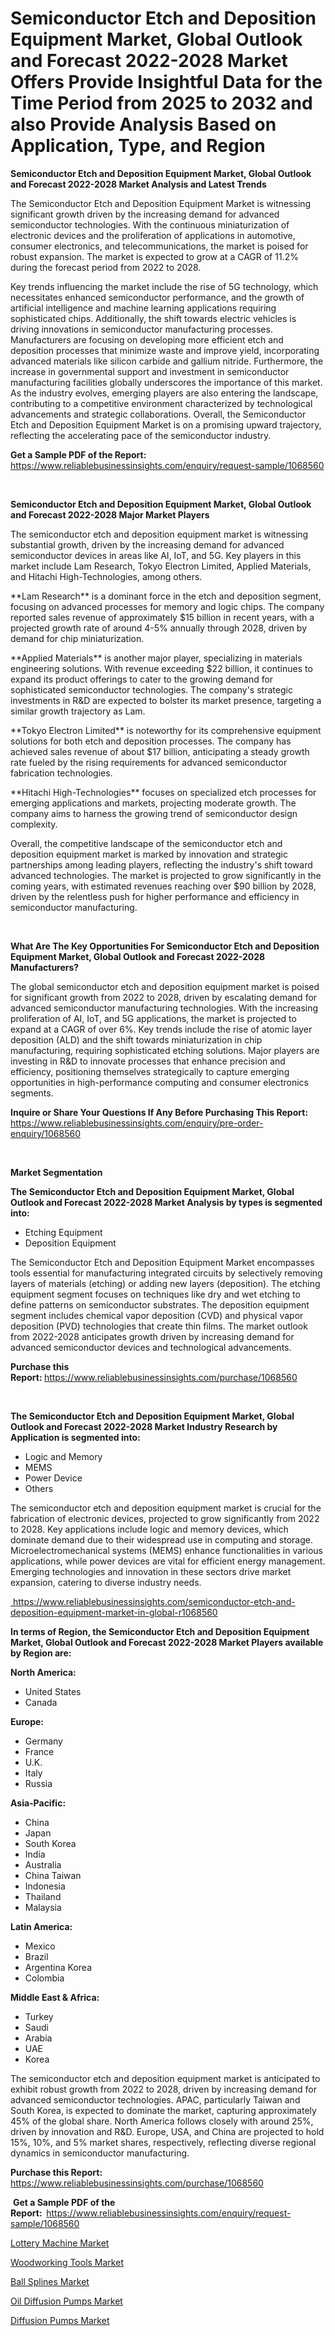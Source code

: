 <p><h1>Semiconductor Etch and Deposition Equipment Market, Global Outlook and Forecast 2022-2028 Market Offers Provide Insightful Data for the Time Period from 2025 to 2032 and also Provide Analysis Based on Application, Type, and Region</h1></p><p><strong>Semiconductor Etch and Deposition Equipment Market, Global Outlook and Forecast 2022-2028 Market Analysis and Latest Trends</strong></p>
<p><p>The Semiconductor Etch and Deposition Equipment Market is witnessing significant growth driven by the increasing demand for advanced semiconductor technologies. With the continuous miniaturization of electronic devices and the proliferation of applications in automotive, consumer electronics, and telecommunications, the market is poised for robust expansion. The market is expected to grow at a CAGR of 11.2% during the forecast period from 2022 to 2028. </p><p>Key trends influencing the market include the rise of 5G technology, which necessitates enhanced semiconductor performance, and the growth of artificial intelligence and machine learning applications requiring sophisticated chips. Additionally, the shift towards electric vehicles is driving innovations in semiconductor manufacturing processes. Manufacturers are focusing on developing more efficient etch and deposition processes that minimize waste and improve yield, incorporating advanced materials like silicon carbide and gallium nitride. Furthermore, the increase in governmental support and investment in semiconductor manufacturing facilities globally underscores the importance of this market. As the industry evolves, emerging players are also entering the landscape, contributing to a competitive environment characterized by technological advancements and strategic collaborations. Overall, the Semiconductor Etch and Deposition Equipment Market is on a promising upward trajectory, reflecting the accelerating pace of the semiconductor industry.</p></p>
<p><strong>Get a Sample PDF of the Report:&nbsp;</strong> <a href="https://www.reliablebusinessinsights.com/enquiry/request-sample/1068560?utm_campaign=2794&utm_medium=2&utm_source=Github&utm_content=ia&utm_term=21032025&utm_id=semiconductor-etch-and-deposition-equipment-market-global-outlook-and-forecast-2022-2028">https://www.reliablebusinessinsights.com/enquiry/request-sample/1068560</a></p>
<p>&nbsp;</p>
<p><strong>Semiconductor Etch and Deposition Equipment Market, Global Outlook and Forecast 2022-2028 Major Market Players</strong></p>
<p><p>The semiconductor etch and deposition equipment market is witnessing substantial growth, driven by the increasing demand for advanced semiconductor devices in areas like AI, IoT, and 5G. Key players in this market include Lam Research, Tokyo Electron Limited, Applied Materials, and Hitachi High-Technologies, among others.</p><p>**Lam Research** is a dominant force in the etch and deposition segment, focusing on advanced processes for memory and logic chips. The company reported sales revenue of approximately $15 billion in recent years, with a projected growth rate of around 4-5% annually through 2028, driven by demand for chip miniaturization.</p><p>**Applied Materials** is another major player, specializing in materials engineering solutions. With revenue exceeding $22 billion, it continues to expand its product offerings to cater to the growing demand for sophisticated semiconductor technologies. The company's strategic investments in R&D are expected to bolster its market presence, targeting a similar growth trajectory as Lam.</p><p>**Tokyo Electron Limited** is noteworthy for its comprehensive equipment solutions for both etch and deposition processes. The company has achieved sales revenue of about $17 billion, anticipating a steady growth rate fueled by the rising requirements for advanced semiconductor fabrication technologies.</p><p>**Hitachi High-Technologies** focuses on specialized etch processes for emerging applications and markets, projecting moderate growth. The company aims to harness the growing trend of semiconductor design complexity.</p><p>Overall, the competitive landscape of the semiconductor etch and deposition equipment market is marked by innovation and strategic partnerships among leading players, reflecting the industry's shift toward advanced technologies. The market is projected to grow significantly in the coming years, with estimated revenues reaching over $90 billion by 2028, driven by the relentless push for higher performance and efficiency in semiconductor manufacturing.</p></p>
<p>&nbsp;</p>
<p><strong>What Are The Key Opportunities For Semiconductor Etch and Deposition Equipment Market, Global Outlook and Forecast 2022-2028 Manufacturers?</strong></p>
<p><p>The global semiconductor etch and deposition equipment market is poised for significant growth from 2022 to 2028, driven by escalating demand for advanced semiconductor manufacturing technologies. With the increasing proliferation of AI, IoT, and 5G applications, the market is projected to expand at a CAGR of over 6%. Key trends include the rise of atomic layer deposition (ALD) and the shift towards miniaturization in chip manufacturing, requiring sophisticated etching solutions. Major players are investing in R&D to innovate processes that enhance precision and efficiency, positioning themselves strategically to capture emerging opportunities in high-performance computing and consumer electronics segments.</p></p>
<p><strong>Inquire or Share Your Questions If Any Before Purchasing This Report:</strong> <a href="https://www.reliablebusinessinsights.com/enquiry/pre-order-enquiry/1068560?utm_campaign=2794&utm_medium=2&utm_source=Github&utm_content=ia&utm_term=21032025&utm_id=semiconductor-etch-and-deposition-equipment-market-global-outlook-and-forecast-2022-2028">https://www.reliablebusinessinsights.com/enquiry/pre-order-enquiry/1068560</a></p>
<p>&nbsp;</p>
<p><strong>Market Segmentation</strong></p>
<p><strong>The Semiconductor Etch and Deposition Equipment Market, Global Outlook and Forecast 2022-2028 Market Analysis by types is segmented into:</strong></p>
<p><ul><li>Etching Equipment</li><li>Deposition Equipment</li></ul></p>
<p><p>The Semiconductor Etch and Deposition Equipment Market encompasses tools essential for manufacturing integrated circuits by selectively removing layers of materials (etching) or adding new layers (deposition). The etching equipment segment focuses on techniques like dry and wet etching to define patterns on semiconductor substrates. The deposition equipment segment includes chemical vapor deposition (CVD) and physical vapor deposition (PVD) technologies that create thin films. The market outlook from 2022-2028 anticipates growth driven by increasing demand for advanced semiconductor devices and technological advancements.</p></p>
<p><strong>Purchase this Report:&nbsp;</strong><a href="https://www.reliablebusinessinsights.com/purchase/1068560?utm_campaign=2794&utm_medium=2&utm_source=Github&utm_content=ia&utm_term=21032025&utm_id=semiconductor-etch-and-deposition-equipment-market-global-outlook-and-forecast-2022-2028">https://www.reliablebusinessinsights.com/purchase/1068560</a></p>
<p>&nbsp;</p>
<p><strong>The Semiconductor Etch and Deposition Equipment Market, Global Outlook and Forecast 2022-2028 Market Industry Research by Application is segmented into:</strong></p>
<p><ul><li>Logic and Memory</li><li>MEMS</li><li>Power Device</li><li>Others</li></ul></p>
<p><p>The semiconductor etch and deposition equipment market is crucial for the fabrication of electronic devices, projected to grow significantly from 2022 to 2028. Key applications include logic and memory devices, which dominate demand due to their widespread use in computing and storage. Microelectromechanical systems (MEMS) enhance functionalities in various applications, while power devices are vital for efficient energy management. Emerging technologies and innovation in these sectors drive market expansion, catering to diverse industry needs.</p></p>
<p><a href="https://www.reliablebusinessinsights.com/semiconductor-etch-and-deposition-equipment-market-in-global-r1068560?utm_campaign=2794&utm_medium=2&utm_source=Github&utm_content=ia&utm_term=21032025&utm_id=semiconductor-etch-and-deposition-equipment-market-global-outlook-and-forecast-2022-2028">&nbsp;https://www.reliablebusinessinsights.com/semiconductor-etch-and-deposition-equipment-market-in-global-r1068560</a></p>
<p><strong>In terms of Region, the Semiconductor Etch and Deposition Equipment Market, Global Outlook and Forecast 2022-2028 Market Players available by Region are:</strong></p>
<p>
    <p> <strong> North America: </strong>
        <ul>
            <li>United States</li>
            <li>Canada</li>
        </ul>
        </p> 
    <p> <strong> Europe: </strong>
        <ul>
            <li>Germany</li>
            <li>France</li>
            <li>U.K.</li>
            <li>Italy</li>
            <li>Russia</li>
        </ul>
        </p> 
    <p> <strong> Asia-Pacific: </strong>
        <ul>
            <li>China</li>
            <li>Japan</li>
            <li>South Korea</li>
            <li>India</li>
            <li>Australia</li>
            <li>China Taiwan</li>
            <li>Indonesia</li>
            <li>Thailand</li>
            <li>Malaysia</li>
        </ul>
        </p> 
    <p> <strong> Latin America: </strong>
        <ul>
            <li>Mexico</li>
            <li>Brazil</li>
            <li>Argentina Korea</li>
            <li>Colombia</li>
        </ul>
        </p> 
    <p> <strong> Middle East & Africa: </strong>
        <ul>
            <li>Turkey</li>
            <li>Saudi</li>
            <li>Arabia</li>
            <li>UAE</li>
            <li>Korea</li>
        </ul>
    </p>
    </p>
<p><p>The semiconductor etch and deposition equipment market is anticipated to exhibit robust growth from 2022 to 2028, driven by increasing demand for advanced semiconductor technologies. APAC, particularly Taiwan and South Korea, is expected to dominate the market, capturing approximately 45% of the global share. North America follows closely with around 25%, driven by innovation and R&D. Europe, USA, and China are projected to hold 15%, 10%, and 5% market shares, respectively, reflecting diverse regional dynamics in semiconductor manufacturing.</p></p>
<p><strong>Purchase this Report: </strong><a href="https://www.reliablebusinessinsights.com/purchase/1068560?utm_campaign=2794&utm_medium=2&utm_source=Github&utm_content=ia&utm_term=21032025&utm_id=semiconductor-etch-and-deposition-equipment-market-global-outlook-and-forecast-2022-2028">https://www.reliablebusinessinsights.com/purchase/1068560</a></p>
<p>&nbsp;<strong>Get a Sample PDF of the Report:&nbsp;&nbsp;</strong><a href="https://www.reliablebusinessinsights.com/enquiry/request-sample/1068560?utm_campaign=2794&utm_medium=2&utm_source=Github&utm_content=ia&utm_term=21032025&utm_id=semiconductor-etch-and-deposition-equipment-market-global-outlook-and-forecast-2022-2028">https://www.reliablebusinessinsights.com/enquiry/request-sample/1068560</a></p>
<p><strong></strong></p>
<p><p><a href="https://www.linkedin.com/pulse/comprehensive-examination-lottery-machine-market-basis-type-bnf3e?utm_campaign=2794&utm_medium=2&utm_source=Github&utm_content=ia&utm_term=21032025&utm_id=semiconductor-etch-and-deposition-equipment-market-global-outlook-and-forecast-2022-2028">Lottery Machine Market</a></p><p><a href="https://www.linkedin.com/pulse/woodworking-tools-market-scope-provide-valuable-information-htz1e?utm_campaign=2794&utm_medium=2&utm_source=Github&utm_content=ia&utm_term=21032025&utm_id=semiconductor-etch-and-deposition-equipment-market-global-outlook-and-forecast-2022-2028">Woodworking Tools Market</a></p><p><a href="https://www.linkedin.com/pulse/ball-splines-market-report-marketanalysis-betterdecision-making-qmh8e?utm_campaign=2794&utm_medium=2&utm_source=Github&utm_content=ia&utm_term=21032025&utm_id=semiconductor-etch-and-deposition-equipment-market-global-outlook-and-forecast-2022-2028">Ball Splines Market</a></p><p><a href="https://www.linkedin.com/pulse/comprehensive-oil-diffusion-pumps-market-analysis-sales-gktwe?utm_campaign=2794&utm_medium=2&utm_source=Github&utm_content=ia&utm_term=21032025&utm_id=semiconductor-etch-and-deposition-equipment-market-global-outlook-and-forecast-2022-2028">Oil Diffusion Pumps Market</a></p><p><a href="https://www.linkedin.com/pulse/overview-diffusion-pumps-market-2025-2032-growth-factors-projected-tflpe?utm_campaign=2794&utm_medium=2&utm_source=Github&utm_content=ia&utm_term=21032025&utm_id=semiconductor-etch-and-deposition-equipment-market-global-outlook-and-forecast-2022-2028">Diffusion Pumps Market</a></p></p>